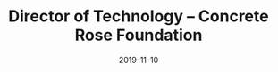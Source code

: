 ---
title: Director of Technology – Concrete Rose Foundation
eventType: org
date: 2019-11-10
thumbnail: crf
blurb: I am creating a website for the Concrete Rose Foundation (CRF), a student-run non-profit organization founded at Queen’s University which provides access to education for those restricted by socioeconomic barriers. The site will have language localization for English and Arabic.
tags: [svelte]
repository: https://github.com/rosslh/Concrete-Rose-Foundation
WIP: true
---